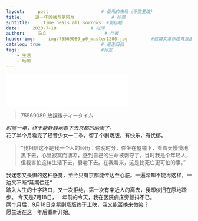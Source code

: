 ```yaml
---
layout:     post                    # 使用的布局（不需要改）
title:     这一年的我与京阿尼              # 标题 
subtitle:     Time heals all sorrows. #副标题
date:     2020-7-18             # 时间
author:     马文                      # 作者
header-img:     img/75569089_p0_master1200.jpg         #这篇文章标题背景图片
catalog: true                       # 是否归档
tags:                               #标签
    - 生活
    - 动画
---
```

<iframe
  frameborder="no"
  border="0"
  marginwidth="0"
  marginheight="0"
  width="330"
  height="86"
  src="//music.163.com/outchain/player?type=2&id=5299097&auto=1&height=66"
></iframe>  

>75569089 放課後ティータイム  

*时隔一年，终于能静静地看下去京都的动画了。*    
花了半个月看完了轻音少女一二季，留了个剧场版，有快乐，有忧郁。  
>“我相信这不是我一个人的经历：傍晚时分，你坐在屋檐下，看着天慢慢地黑下去，心里寂寞而凄凉，感到自己的生命被剥夺了。当时我是个年轻人，但我害怕这样生活下去，衰老下去。在我看来，这是比死亡更可怕的事。”

我迷恋又畏惧的这种感觉，至今只有京都能传达至心底。一遍深知不能再这样，一边又不断“延期偿还“  
踏入人生的十字路口，又一次拒绝，第一次有亲近人的离去，我却依旧在原地踏步。
今天是7月18日，一年前的今天，我在医院病床旁颤抖不已。  
两个月后，9月18日京紫剧场版终于上映，我又能否换来微笑？  
愿生活在这一年后重新开始。  

